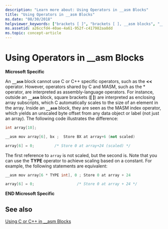 ```yaml
---
description: "Learn more about: Using Operators in __asm Blocks"
title: "Using Operators in __asm Blocks"
ms.date: "08/30/2018"
helpviewer_keywords: ["brackets [ ]", "brackets [ ], __asm blocks", "__asm keyword [C++], operators", "square brackets [ ], __asm blocks", "operators [C++], using in __asm blocks", "square brackets [ ]"]
ms.assetid: a26ccfd4-40ae-4a61-952f-c417982aa8dd
ms.topic: concept-article
---
```

# Using Operators in __asm Blocks

**Microsoft Specific**

An **`__asm`** block cannot use C or C++ specific operators, such as the **<<** operator. However, operators shared by C and MASM, such as the \* operator, are interpreted as assembly-language operators. For instance, outside an **`__asm`** block, square brackets (**[ ]**) are interpreted as enclosing array subscripts, which C automatically scales to the size of an element in the array. Inside an **`__asm`** block, they are seen as the MASM index operator, which yields an unscaled byte offset from any data object or label (not just an array). The following code illustrates the difference:

```cpp
int array[10];

__asm mov array[6], bx ;  Store BX at array+6 (not scaled)

array[6] = 0;         /* Store 0 at array+24 (scaled) */
```

The first reference to `array` is not scaled, but the second is. Note that you can use the **TYPE** operator to achieve scaling based on a constant. For example, the following statements are equivalent:

```cpp
__asm mov array[6 * TYPE int], 0 ; Store 0 at array + 24

array[6] = 0;                   /* Store 0 at array + 24 */
```

**END Microsoft Specific**

## See also

[Using C or C++ in __asm Blocks](../../assembler/inline/using-c-or-cpp-in-asm-blocks.md)<br/>
